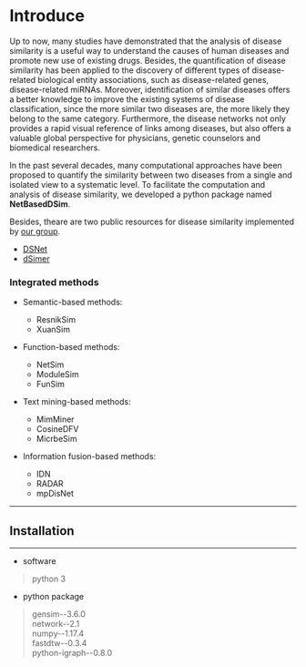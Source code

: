 # Introduce

Up to now, many studies have demonstrated that the analysis of disease similarity is a useful way to understand the causes of human diseases and promote new use of existing drugs. Besides, the quantification of disease similarity has been applied to the discovery of different types of disease-related biological entity associations, such as disease-related genes, disease-related miRNAs. Moreover, identification of similar diseases offers a better knowledge to improve the existing systems of disease classification, since the more similar two diseases are, the more likely they belong to the same category. Furthermore, the disease networks not only provides a rapid visual reference of links among diseases, but also offers a valuable global perspective for physicians, genetic counselors and biomedical researchers.  

In the past several decades, many computational approaches have been proposed to quantify the similarity between two diseases from a single and isolated view to a systematic level. To facilitate the computation and analysis of disease similarity, we developed a python package named **NetBasedDSim**.

Besides, theare are two public resources for disease similarity implemented by [our group](http://bioinformatics.csu.edu.cn/).
+ [DSNet](http://bioinformatics.csu.edu.cn/DSNet/)
+ [dSimer](http://www.bioconductor.org/packages/release/bioc/html/dSimer.html)

### Integrated methods

- Semantic-based methods:
	+ ResnikSim
	+ XuanSim

- Function-based methods:
	+ NetSim
	+ ModuleSim
	+ FunSim

- Text mining-based methods:
	+ MimMiner
	+ CosineDFV
	+ MicrbeSim

- Information fusion-based methods:
	+ IDN
	+ RADAR
	+ mpDisNet


-----------------------------------
## Installation
-----------------------------------
* software
 > python 3
* python package
 > gensim--3.6.0  
 > network--2.1  
 > numpy--1.17.4  
 > fastdtw--0.3.4  
 > python-igraph--0.8.0  




